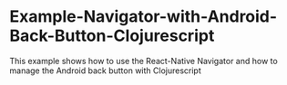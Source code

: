 # Example-Navigator-with-Android-Back-Button-Clojurescript
This example shows how to use the React-Native Navigator and how to manage the Android back button with Clojurescript
